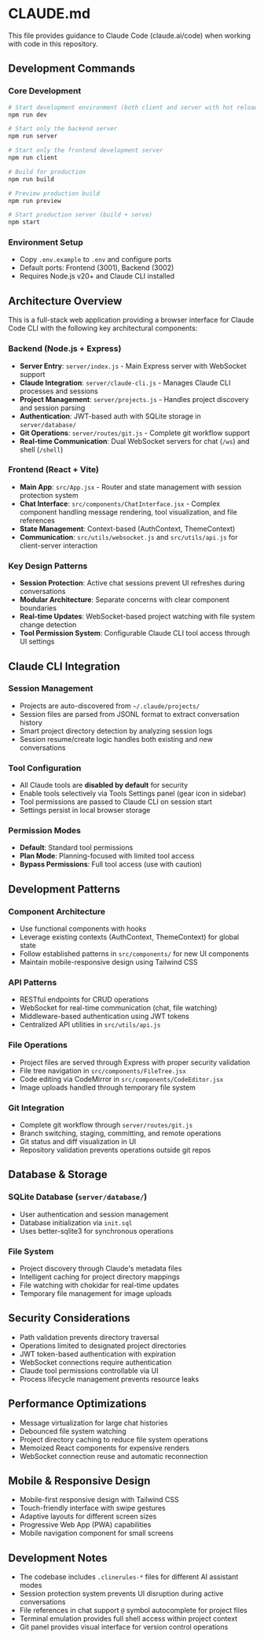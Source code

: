 # CLAUDE.md

This file provides guidance to Claude Code (claude.ai/code) when working with code in this repository.

## Development Commands

### Core Development
```bash
# Start development environment (both client and server with hot reload)
npm run dev

# Start only the backend server
npm run server

# Start only the frontend development server
npm run client

# Build for production
npm run build

# Preview production build
npm run preview

# Start production server (build + serve)
npm start
```

### Environment Setup
- Copy `.env.example` to `.env` and configure ports
- Default ports: Frontend (3001), Backend (3002)
- Requires Node.js v20+ and Claude CLI installed

## Architecture Overview

This is a full-stack web application providing a browser interface for Claude Code CLI with the following key architectural components:

### Backend (Node.js + Express)
- **Server Entry**: `server/index.js` - Main Express server with WebSocket support
- **Claude Integration**: `server/claude-cli.js` - Manages Claude CLI processes and sessions
- **Project Management**: `server/projects.js` - Handles project discovery and session parsing
- **Authentication**: JWT-based auth with SQLite storage in `server/database/`
- **Git Operations**: `server/routes/git.js` - Complete git workflow support
- **Real-time Communication**: Dual WebSocket servers for chat (`/ws`) and shell (`/shell`)

### Frontend (React + Vite)
- **Main App**: `src/App.jsx` - Router and state management with session protection system
- **Chat Interface**: `src/components/ChatInterface.jsx` - Complex component handling message rendering, tool visualization, and file references
- **State Management**: Context-based (AuthContext, ThemeContext)
- **Communication**: `src/utils/websocket.js` and `src/utils/api.js` for client-server interaction

### Key Design Patterns
- **Session Protection**: Active chat sessions prevent UI refreshes during conversations
- **Modular Architecture**: Separate concerns with clear component boundaries  
- **Real-time Updates**: WebSocket-based project watching with file system change detection
- **Tool Permission System**: Configurable Claude CLI tool access through UI settings

## Claude CLI Integration

### Session Management
- Projects are auto-discovered from `~/.claude/projects/`
- Session files are parsed from JSONL format to extract conversation history
- Smart project directory detection by analyzing session logs
- Session resume/create logic handles both existing and new conversations

### Tool Configuration
- All Claude tools are **disabled by default** for security
- Enable tools selectively via Tools Settings panel (gear icon in sidebar)
- Tool permissions are passed to Claude CLI on session start
- Settings persist in local browser storage

### Permission Modes
- **Default**: Standard tool permissions
- **Plan Mode**: Planning-focused with limited tool access  
- **Bypass Permissions**: Full tool access (use with caution)

## Development Patterns

### Component Architecture
- Use functional components with hooks
- Leverage existing contexts (AuthContext, ThemeContext) for global state
- Follow established patterns in `src/components/` for new UI components
- Maintain mobile-responsive design using Tailwind CSS

### API Patterns
- RESTful endpoints for CRUD operations
- WebSocket for real-time communication (chat, file watching)
- Middleware-based authentication using JWT tokens
- Centralized API utilities in `src/utils/api.js`

### File Operations
- Project files are served through Express with proper security validation
- File tree navigation in `src/components/FileTree.jsx`
- Code editing via CodeMirror in `src/components/CodeEditor.jsx`
- Image uploads handled through temporary file system

### Git Integration
- Complete git workflow through `server/routes/git.js`
- Branch switching, staging, committing, and remote operations
- Git status and diff visualization in UI
- Repository validation prevents operations outside git repos

## Database & Storage

### SQLite Database (`server/database/`)
- User authentication and session management
- Database initialization via `init.sql`
- Uses better-sqlite3 for synchronous operations

### File System
- Project discovery through Claude's metadata files
- Intelligent caching for project directory mappings
- File watching with chokidar for real-time updates
- Temporary file management for image uploads

## Security Considerations

- Path validation prevents directory traversal
- Operations limited to designated project directories
- JWT token-based authentication with expiration
- WebSocket connections require authentication
- Claude tool permissions controllable via UI
- Process lifecycle management prevents resource leaks

## Performance Optimizations

- Message virtualization for large chat histories
- Debounced file system watching
- Project directory caching to reduce file system operations
- Memoized React components for expensive renders
- WebSocket connection reuse and automatic reconnection

## Mobile & Responsive Design

- Mobile-first responsive design with Tailwind CSS
- Touch-friendly interface with swipe gestures
- Adaptive layouts for different screen sizes
- Progressive Web App (PWA) capabilities
- Mobile navigation component for small screens

## Development Notes

- The codebase includes `.clinerules-*` files for different AI assistant modes
- Session protection system prevents UI disruption during active conversations
- File references in chat support `@` symbol autocomplete for project files
- Terminal emulation provides full shell access within project context
- Git panel provides visual interface for version control operations